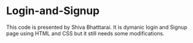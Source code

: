 # Login-and-Signup
This code is presented by Shiva Bhatttarai. It is dymanic login and Signup page using HTML and CSS but it still needs some modifications.
